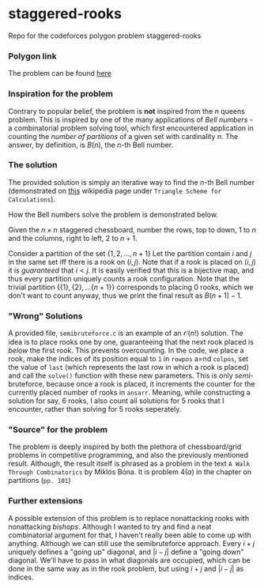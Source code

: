# staggered-rooks
Repo for the codeforces polygon problem staggered-rooks

### Polygon link
The problem can be found [here](https://polygon.codeforces.com/p9n8hnd/msufyan/staggered-rooks)

### Inspiration for the problem
Contrary to popular belief, the problem is **not** inspired from the $n$ queens problem. This is inspired by one of the many applications of *Bell numbers* - a combinatorial problem solving tool, which first encountered application in counting the *number of partitions* of a given set with cardinality $n$. The answer, by definition, is $B(n)$, the $n$-th Bell number.

### The solution
The provided solution is simply an iterative way to find the $n$-th Bell number (demonstrated on [this](https://en.wikipedia.org/wiki/Bell_number#Triangle_scheme_for_calculations) wikipedia page under `Triangle Scheme for Calculations`).

How the Bell numbers solve the problem is demonstrated below.

Given the $n \times n$ staggered chessboard, number the rows, top to down, $1$ to $n$ and the columns, right to left, $2$ to $n+1$. 

Consider a partition of the set $\{1, 2, ..., n+1\}$ Let the partition contain $i$ and $j$ in the same set iff there is a rook on $(i, j)$. Note that if a rook is placed on $(i, j)$ it is *guaranteed* that $i < j$. It is easily verified that this is a bijective map, and thus every partition uniquely counts a rook configuration. Note that the trivial partition $\{\{1\}, \{2\}, ... \{n+1\}\}$  corresponds to placing $0$ rooks, which we don't want to count anyway, thus we print the final result as $B(n+1) - 1$.

### "Wrong" Solutions
A provided file, `semibruteforce.c` is an example of an $\mathcal{O}(n!)$ solution. The idea is to place rooks one by one, guaranteeing that the next rook placed is *below* the first rook. This prevents overcounting. In the code, we place a rook, make the indices of its position equal to `1` in `rowpos` a=nd `colpos`, set the value of `last` (which represents the last row in which a rook is placed) and call the `solve()` function with these new parameters. This is only *semi*-bruteforce, because once a rook is placed, it increments the counter for the currently placed number of rooks in `ansarr`. Meaning, while constructing a solution for say, $6$ rooks, I also count all solutions for $5$ rooks that I encounter, rather than solving for $5$ rooks seperately.

### "Source" for the problem
The problem is deeply inspired by both the plethora of chessboard/grid problems in competitive programming, and also the previously mentioned result. Although, the result itself is phrased as a problem in the text `A Walk Through Combinatorics` by Miklós Bóna. It is problem $4(a)$ in the chapter on partitions (`pp. 101`)

### Further extensions
A possible extension of this problem is to replace nonattacking rooks with nonattacking *bishops*. Although I wanted to try and find a neat combinatorial argument for that, I haven't really been able to come up with anything. Although we can still use the semibruteforce approach. Every $i+j$ uniquely defines a "going up" diagonal, and $|i-j|$ define a "going down" diagonal. We'll have to pass in what diagonals are occupied, which can be done in the same way as in the rook problem, but using $i+j$ and $|i-j|$ as indices.
